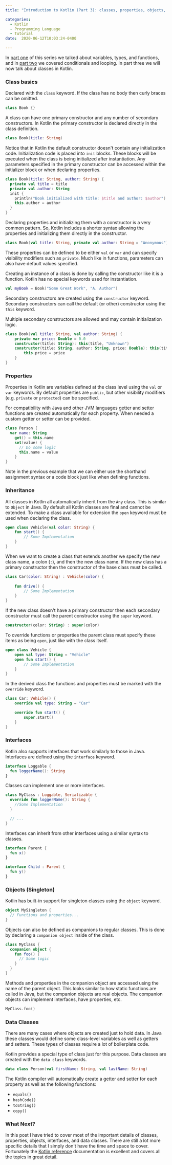 ```yaml
---
title: "Introduction to Kotlin (Part 3): classes, properties, objects, and interfaces"

categories:
  - Kotlin
  - Programming Language
  - Tutorial
date:  2020-06-12T10:03:24-0400

---
```


In <a href="{{ site.url }}/posts/kotlin-part1-variables-types-functions">part one</a> of this series we talked about 
variables, types, and functions, and in <a href="{{ site.url }}/posts/kotlin-part2-conditionals-loops">part two</a>
we covered conditionals and looping. In part three we will now talk about classes in Kotlin.

### Class basics

Declared with the `class` keyword. If the class has no body then curly braces can be omitted.

```kotlin
class Book {}
```

A class can have one primary constructor and any number of secondary constructors. In Kotlin the primary constructor is 
declared directly in the class definition.

```kotlin
class Book(title: String)
```

Notice that in Kotlin the default constructor doesn't contain any initialization code. Initialization code is placed 
into `init` blocks.  These blocks will be executed when the class is being initialized after instantiation. Any 
parameters specified in the primary constructor can be accessed within the initializer block or when declaring properties.

```kotlin
class Book(title: String, author: String) {
  private val title = title
  private val author: String
  init {
    println("Book initialized with title: $title and author: $author")
    this.author = author
  }
}
```

Declaring properties and initializing them with a constructor is a very common pattern. So, Kotlin includes a shorter 
syntax allowing the properties and initializing them directly in the constructor.

```kotlin
class Book(val title: String, private val author: String = "Anonymous")
```

These properties can be defined to be either `val` or `var` and can specify visibility modifiers such as `private`. 
Much like in functions, parameters can also have default values specified.

Creating an instance of a class is done by calling the constructor like it is a function. Kotlin has no special 
keywords used for instantiation.

```kotlin
val myBook = Book("Some Great Work", "A. Author")
```

Secondary constructors are created using the `constructor` keyword. Secondary constructors can call the default (or 
other) constructor using the `this` keyword.

Multiple secondary constructors are allowed and may contain initialization logic.

```kotlin
class Book(val title: String, val author: String) {
    private var price: Double = 0.0
    constructor(title: String): this(title, "Unknown")
    constructor(title: String, author: String, price: Double): this(title, author) {
        this.price = price
    }
}
```

### Properties

Properties in Kotlin are variables defined at the class level using the `val` or `var` keywords. By default properties 
are `public`, but other visibility modifiers (e.g. `private` or `protected`) can be specified.

For compatibility with Java and other JVM languages getter and setter functions are created automatically for each 
property. When needed a custom getter or setter can be provided.

```kotlin
class Person {
  var name: String
    get() = this.name
    set(value) {
      // Do some logic
      this.name = value
    }
}
```

Note in the previous example that we can either use the shorthand assignment syntax or a code block just like when 
defining functions.

### Inheritance

All classes in Kotlin all automatically inherit from the `Any` class. This is similar to `Object` in Java. By default 
all Kotlin classes are final and cannot be extended. To make a class available for extension the `open` keyword must 
be used when declaring the class.

```kotlin
open class Vehicle(val color: String) {
    fun start() {
        // Some Implementation
    }
}
```

When we want to create a class that extends another we specify the new class name, a colon (`:`), and then the new 
class name. If the new class has a primary constructor then the constructor of the base class must be called.

```kotlin
class Car(color: String) : Vehicle(color) {
  
    fun drive() {
        // Some Implementation
    }
}
```

If the new class doesn't have a primary constructor then each secondary constructor must call the parent constructor 
using the `super` keyword. 

```kotlin
constructor(color: String) : super(color)
```

To override functions or properties the parent class must specify these items as being `open`, just like with the class itself.

```kotlin
open class Vehicle {
    open val type: String = "Vehicle"
    open fun start() {
        // Some Implementation
    }
}
```

In the derived  class the functions and properties must be marked with the `override` keyword.

```kotlin
class Car: Vehicle() {
    override val type: String = "Car"

    override fun start() {
        super.start()
    }
}
```

### Interfaces

Kotlin also supports interfaces that work similarly  to those in Java. Interfaces are defined using the `interface` keyword.

```kotlin
interface Loggable {
  fun loggerName(): String
}
```

Classes can implement one or more interfaces.

```kotlin
class MyClass : Loggable, Serializable {
  override fun loggerName(): String {
    //Some Implementation
  }

  // ...
}
```

Interfaces can inherit from other interfaces using a similar syntax to classes.

```kotlin
interface Parent {
  fun x()
}

interface Child : Parent {
  fun y()
}
```

### Objects (Singleton)

Kotlin has built-in support for singleton classes using the `object` keyword.

```kotlin
object MySingleton {
  // Functions and properties...
}
```

Objects can also be defined as companions to regular classes. This is done by declaring a `companion object` inside of the class.

```kotlin
class MyClass {
  companion object {
    fun foo() {
      // Some logic
    }
  }
}
```

Methods and properties in the companion object are accessed using the name of the parent object. This looks similar to 
how static functions are called in Java, but the companion objects are real objects. The companion objects can implement 
interfaces, have properties, etc.

```kotlin
MyClass.foo()
```

### Data Classes

There are many cases where objects are created just to hold data. In Java these classes would define some class-level 
variables as well as getters and setters. These types of classes require a lot of boilerplate code.

Kotlin provides a special type of class just for this purpose. Data classes are created with the `data class` keywords. 

```kotlin
data class Person(val firstName: String, val lastName: String)
```

The Kotlin compiler will automatically create a getter and setter for each property as well as the following functions:

  * `equals()`
  * `hashCode()`
  * `toString()`
  * `copy()`

### What Next?

In this post I have tried to cover most of the important details of classes, properties, objects, interfaces, and data 
classes. There are still a lot more specific details that I simply don't have the time and space to cover. Fortunately 
the <a href="https://kotlinlang.org/docs/reference/">Kotlin reference</a> documentation is excellent and covers all the 
topics in great detail.
